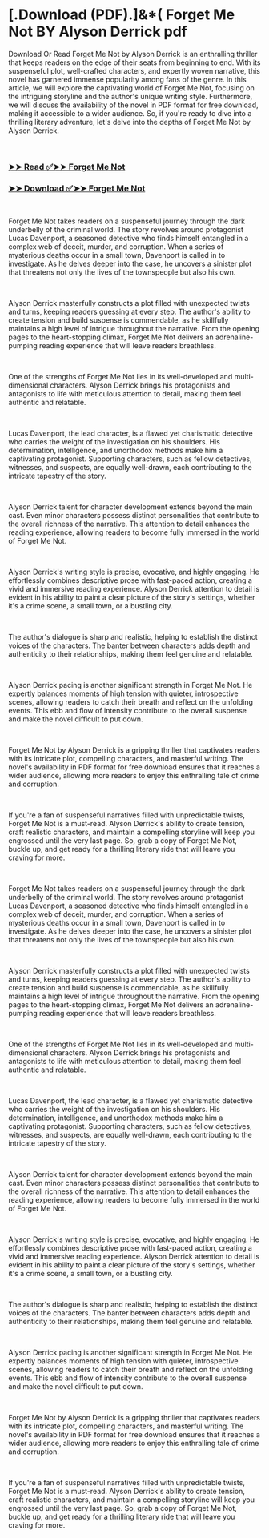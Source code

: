 # [.Download (PDF).]&*( Forget Me Not BY Alyson Derrick pdf

<p>Download Or Read Forget Me Not by Alyson Derrick is an enthralling thriller that keeps readers on the edge of their seats from beginning to end. With its suspenseful plot, well-crafted characters, and expertly woven narrative, this novel has garnered immense popularity among fans of the genre. In this article, we will explore the captivating world of Forget Me Not, focusing on the intriguing storyline and the author's unique writing style. Furthermore, we will discuss the availability of the novel in PDF format for free download, making it accessible to a wider audience. So, if you're ready to dive into a thrilling literary adventure, let's delve into the depths of Forget Me Not by Alyson Derrick.</p>
<p>&nbsp;</p>

### [➤➤ Read ✅➤➤ Forget Me Not](https://pdf2worldwide.blogspot.com/id/61273082)

### [➤➤ Download ✅➤➤ Forget Me Not](https://pdf2worldwide.blogspot.com/id/61273082)

<p>&nbsp;</p>
<p>Forget Me Not takes readers on a suspenseful journey through the dark underbelly of the criminal world. The story revolves around protagonist Lucas Davenport, a seasoned detective who finds himself entangled in a complex web of deceit, murder, and corruption. When a series of mysterious deaths occur in a small town, Davenport is called in to investigate. As he delves deeper into the case, he uncovers a sinister plot that threatens not only the lives of the townspeople but also his own.</p>
<p>&nbsp;</p>
<p>Alyson Derrick masterfully constructs a plot filled with unexpected twists and turns, keeping readers guessing at every step. The author's ability to create tension and build suspense is commendable, as he skillfully maintains a high level of intrigue throughout the narrative. From the opening pages to the heart-stopping climax, Forget Me Not delivers an adrenaline-pumping reading experience that will leave readers breathless.</p>
<p>&nbsp;</p>
<p>One of the strengths of Forget Me Not lies in its well-developed and multi-dimensional characters. Alyson Derrick brings his protagonists and antagonists to life with meticulous attention to detail, making them feel authentic and relatable.</p>
<p>&nbsp;</p>
<p>Lucas Davenport, the lead character, is a flawed yet charismatic detective who carries the weight of the investigation on his shoulders. His determination, intelligence, and unorthodox methods make him a captivating protagonist. Supporting characters, such as fellow detectives, witnesses, and suspects, are equally well-drawn, each contributing to the intricate tapestry of the story.</p>
<p>&nbsp;</p>
<p>Alyson Derrick talent for character development extends beyond the main cast. Even minor characters possess distinct personalities that contribute to the overall richness of the narrative. This attention to detail enhances the reading experience, allowing readers to become fully immersed in the world of Forget Me Not.</p>
<p>&nbsp;</p>
<p>Alyson Derrick's writing style is precise, evocative, and highly engaging. He effortlessly combines descriptive prose with fast-paced action, creating a vivid and immersive reading experience. Alyson Derrick attention to detail is evident in his ability to paint a clear picture of the story's settings, whether it's a crime scene, a small town, or a bustling city.</p>
<p>&nbsp;</p>
<p>The author's dialogue is sharp and realistic, helping to establish the distinct voices of the characters. The banter between characters adds depth and authenticity to their relationships, making them feel genuine and relatable.</p>
<p>&nbsp;</p>
<p>Alyson Derrick pacing is another significant strength in Forget Me Not. He expertly balances moments of high tension with quieter, introspective scenes, allowing readers to catch their breath and reflect on the unfolding events. This ebb and flow of intensity contribute to the overall suspense and make the novel difficult to put down.</p>
<p>&nbsp;</p>
<p>Forget Me Not by Alyson Derrick is a gripping thriller that captivates readers with its intricate plot, compelling characters, and masterful writing. The novel's availability in PDF format for free download ensures that it reaches a wider audience, allowing more readers to enjoy this enthralling tale of crime and corruption.</p>
<p>&nbsp;</p>
<p>If you're a fan of suspenseful narratives filled with unpredictable twists, Forget Me Not is a must-read. Alyson Derrick's ability to create tension, craft realistic characters, and maintain a compelling storyline will keep you engrossed until the very last page. So, grab a copy of Forget Me Not, buckle up, and get ready for a thrilling literary ride that will leave you craving for more.</p>
<p>&nbsp;</p>
<p>Forget Me Not takes readers on a suspenseful journey through the dark underbelly of the criminal world. The story revolves around protagonist Lucas Davenport, a seasoned detective who finds himself entangled in a complex web of deceit, murder, and corruption. When a series of mysterious deaths occur in a small town, Davenport is called in to investigate. As he delves deeper into the case, he uncovers a sinister plot that threatens not only the lives of the townspeople but also his own.</p>
<p>&nbsp;</p>
<p>Alyson Derrick masterfully constructs a plot filled with unexpected twists and turns, keeping readers guessing at every step. The author's ability to create tension and build suspense is commendable, as he skillfully maintains a high level of intrigue throughout the narrative. From the opening pages to the heart-stopping climax, Forget Me Not delivers an adrenaline-pumping reading experience that will leave readers breathless.</p>
<p>&nbsp;</p>
<p>One of the strengths of Forget Me Not lies in its well-developed and multi-dimensional characters. Alyson Derrick brings his protagonists and antagonists to life with meticulous attention to detail, making them feel authentic and relatable.</p>
<p>&nbsp;</p>
<p>Lucas Davenport, the lead character, is a flawed yet charismatic detective who carries the weight of the investigation on his shoulders. His determination, intelligence, and unorthodox methods make him a captivating protagonist. Supporting characters, such as fellow detectives, witnesses, and suspects, are equally well-drawn, each contributing to the intricate tapestry of the story.</p>
<p>&nbsp;</p>
<p>Alyson Derrick talent for character development extends beyond the main cast. Even minor characters possess distinct personalities that contribute to the overall richness of the narrative. This attention to detail enhances the reading experience, allowing readers to become fully immersed in the world of Forget Me Not.</p>
<p>&nbsp;</p>
<p>Alyson Derrick's writing style is precise, evocative, and highly engaging. He effortlessly combines descriptive prose with fast-paced action, creating a vivid and immersive reading experience. Alyson Derrick attention to detail is evident in his ability to paint a clear picture of the story's settings, whether it's a crime scene, a small town, or a bustling city.</p>
<p>&nbsp;</p>
<p>The author's dialogue is sharp and realistic, helping to establish the distinct voices of the characters. The banter between characters adds depth and authenticity to their relationships, making them feel genuine and relatable.</p>
<p>&nbsp;</p>
<p>Alyson Derrick pacing is another significant strength in Forget Me Not. He expertly balances moments of high tension with quieter, introspective scenes, allowing readers to catch their breath and reflect on the unfolding events. This ebb and flow of intensity contribute to the overall suspense and make the novel difficult to put down.</p>
<p>&nbsp;</p>
<p>Forget Me Not by Alyson Derrick is a gripping thriller that captivates readers with its intricate plot, compelling characters, and masterful writing. The novel's availability in PDF format for free download ensures that it reaches a wider audience, allowing more readers to enjoy this enthralling tale of crime and corruption.</p>
<p>&nbsp;</p>
<p>If you're a fan of suspenseful narratives filled with unpredictable twists, Forget Me Not is a must-read. Alyson Derrick's ability to create tension, craft realistic characters, and maintain a compelling storyline will keep you engrossed until the very last page. So, grab a copy of Forget Me Not, buckle up, and get ready for a thrilling literary ride that will leave you craving for more.</p>
<p>&nbsp;</p>
